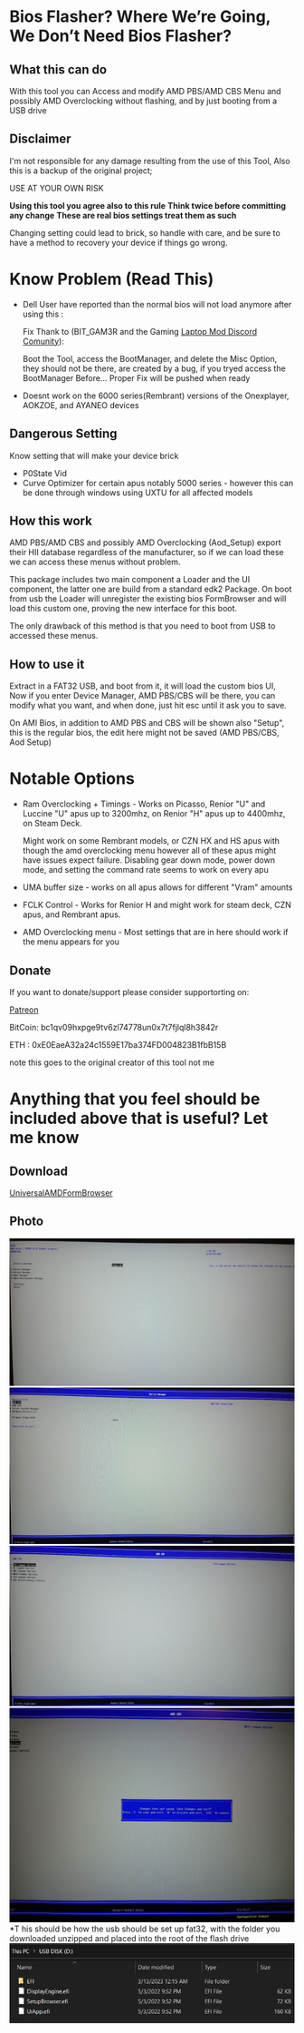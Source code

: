 # Bios Flasher? Where We’re Going, We Don’t Need Bios Flasher?

## What this can do
With this tool you can Access and modify AMD PBS/AMD CBS Menu and possibly AMD Overclocking without flashing, and by just booting from a USB drive


## Disclaimer

I'm not responsible for any damage resulting from the use of this Tool, Also this is a backup of the original project;

USE AT YOUR OWN RISK

 **Using this tool you agree also to this rule**
 **Think twice before committing any change**
 **These are real bios settings treat them as such**

Changing setting could lead to brick, so handle with care, and be sure to have a method to recovery your device if things go wrong.

# Know Problem (Read This)
* Dell User have reported than the normal bios will not load anymore after using this :

    Fix Thank to (BIT_GAM3R and the Gaming [Laptop Mod Discord Comunity](https://discord.gg/FDgUR5cpCg)):
    
    Boot the Tool, access the BootManager, and delete the Misc Option, they should not be there, are created by a bug, if you tryed access the BootManager Before...
    Proper Fix will be pushed when ready
    
* Doesnt work on the 6000 series(Rembrant) versions of the Onexplayer, AOKZOE, and AYANEO devices

## Dangerous Setting
Know setting that will make your device brick
* P0State Vid 
* Curve Optimizer for certain apus notably 5000 series - however this can be done through windows using UXTU for all affected models

## How this work
AMD PBS/AMD CBS and possibly AMD Overclocking (Aod_Setup) export their HII database regardless of the manufacturer, so if we can load these we can access these menus without problem.

This package includes two main component a Loader and the UI component, the latter one are build from a standard edk2 Package.
On boot from usb the Loader will unregister the existing bios FormBrowser and will load this custom one, proving the new interface for this boot.

The only drawback of this method is that you need to boot from USB to accessed these menus.

## How to use it
Extract in a FAT32 USB, and boot from it, it will load the custom bios UI, Now if you enter Device Manager, AMD PBS/CBS will be there, you can modify what you want, and when done, just hit esc until it ask you to save.

On AMI Bios, in addition to AMD PBS and CBS will be shown also "Setup", this is the regular bios, the edit here might not be saved (AMD PBS/CBS, Aod Setup)

# Notable Options
* Ram Overclocking + Timings - Works on Picasso, Renior "U" and Luccine "U" apus up to 3200mhz, on Renior "H" apus up to 4400mhz, on Steam Deck.

    Might work on some Rembrant models, or CZN HX and HS apus with though the amd overclocking menu however all of these apus might have issues expect failure.
    Disabling gear down mode, power down mode, and setting the command rate seems to work on every apu

* UMA buffer size - works on all apus allows for different "Vram" amounts

* FCLK Control - Works for Renior H and might work for steam deck, CZN apus, and Rembrant apus.

* AMD Overclocking menu - Most settings that are in here should work if the menu appears for you



## Donate

If you want to donate/support please consider supportorting on:

[Patreon](https://www.patreon.com/SmokelessCPU)

BitCoin: bc1qv09hxpge9tv6zl74778un0x7t7fjlql8h3842r

ETH : 0xE0EaeA32a24c1559E17ba374FD004823B1fbB15B

note this goes to the original creator of this tool not me

# Anything that you feel should be included above that is useful? Let me know

## Download
[UniversalAMDFormBrowser](UniversalAMDFormBrowser.zip)

## Photo
![Main](Photo/Main.jpg)
![DevM](Photo/DevM.jpg)
![CBS](Photo/CBS%20Menu.jpg)
![SAVE](Photo/Save%20Promt.jpg)
*T his should be how the usb should be set up fat32, with the folder you downloaded unzipped and placed into the root of the flash drive
![USB](Photo/USB.png)

